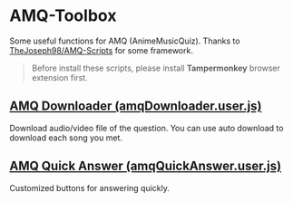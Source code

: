 # AMQ-Toolbox
Some useful functions for AMQ (AnimeMusicQuiz).
Thanks to [TheJoseph98/AMQ-Scripts](https://github.com/TheJoseph98/AMQ-Scripts) for some framework.

> Before install these scripts, please install **Tampermonkey** browser extension first.

## [AMQ Downloader (amqDownloader.user.js)](https://raw.githubusercontent.com/JJJJoe-Lin/AMQ-Toolbox/master/amqDownloader.user.js)
Download audio/video file of the question. You can use auto download to download each song you met.

## [AMQ Quick Answer (amqQuickAnswer.user.js)](https://raw.githubusercontent.com/JJJJoe-Lin/AMQ-Toolbox/master/amqQuickAnswer.user.js)
Customized buttons for answering quickly.